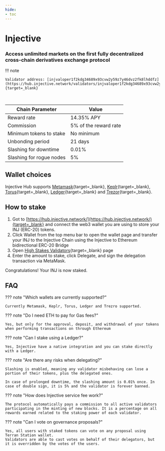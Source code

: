 ```yaml
---
hide:
- toc
---
```

# Injective

### Access unlimited markets on the first fully decentralized cross-chain derivatives exchange protocol


!!! note

    Validator address: [injvaloper1f2kdg34689x93cvw2y59z7y46dvz2fk8lhddfz](https://hub.injective.network/validators/injvaloper1f2kdg34689x93cvw2y59z7y46dvz2fk8lhddfz){target=_blank}

<br/>

| Chain Parameter            | Value                 |
|----------------------------|-----------------------|
| Reward rate                | 14.35% APY             |
| Commission                 | 5% of the reward rate |
| Minimum tokens to stake    | No minimum            |
| Unbonding period           | 21 days               |
| Slashing for downtime      | 0.01%                 |
| Slashing for rogue nodes   | 5%                    |

## Wallet choices

Injective Hub supports [Metamask](https://metamask.io/){target=_blank}, [Keplr](https://wallet.keplr.app/){target=_blank}, [Torus](https://tor.us/){target=_blank}, [Ledger](https://www.ledger.com/){target=_blank} and [Trezor](https://trezor.io/){target=_blank}.


## How to stake

1. Got to [https://hub.injective.network/](https://hub.injective.network/){target=_blank} and connect the web3 wallet you are using to store your INJ (ERC-20) tokens.
2. Click Wallet from the top menu bar to open the wallet page and transfer your INJ to the Injective Chain using the Injective to Ethereum bidirectional ERC-20 Bridge
3. Open [High Stakes Validators](https://hub.injective.network/validators/injvaloper1f2kdg34689x93cvw2y59z7y46dvz2fk8lhddfz){target=_blank} page
4. Enter the amount to stake, click Delegate, and sign the delegation transaction via MetaMask. 

Congratulations! Your INJ is now staked.

## FAQ

??? note "Which wallets are currently supported?"

    Currently Metamask, Keplr, Torus, Ledger and Trezro supported.

??? note "Do I need ETH to pay for Gas fees?"

    Yes, but only for the approval, deposit, and withdrawal of your tokens when performing transactions on through Ethereum

??? note "Can I stake using a Ledger?"

    Yes, Injective have a native integration and you can stake directly with a Ledger.

??? note "Are there any risks when delegating?"

    Slashing is enabled, meaning any validator misbehaving can lose a portion of their tokens, plus the delegated ones.

    In case of prolonged downtime, the slashing amount is 0.01% once. In case of double sign, it is 5% and the validator is forever banned.

??? note "How does Injective service fee work?"

    The protocol automatically pays a commission to all active validators participating in the minting of new blocks. It is a percentage on all rewards earned related to the staking power of each validator.

??? note "Can I vote on governance proposals?"

    Yes, all users with staked tokens can vote on any proposal using Terran Station wallet.
    Validators are able to cast votes on behalf of their delegators, but it is overridden by the votes of the users.



<br/>
